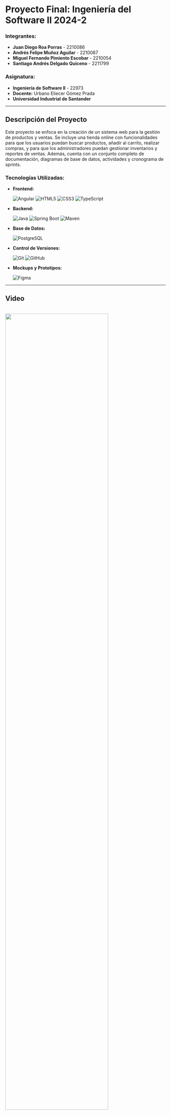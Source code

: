 # Proyecto Final: Ingeniería del Software II 2024-2

### Integrantes:
- **Juan Diego Roa Porras** - 2210086
- **Andrés Felipe Muñoz Aguilar** - 2210087
- **Miguel Fernando Pimiento Escobar** - 2210054
- **Santiago Andrés Delgado Quiceno** - 2211799

### Asignatura:
- **Ingeniería de Software II** - 22973
- **Docente:** Urbano Eliecer Gómez Prada
- **Universidad Industrial de Santander**

---

## Descripción del Proyecto
Este proyecto se enfoca en la creación de un sistema web para la gestión de productos y ventas. Se incluye una tienda online con funcionalidades para que los usuarios puedan buscar productos, añadir al carrito, realizar compras, y para que los administradores puedan gestionar inventarios y reportes de ventas. Además, cuenta con un conjunto completo de documentación, diagramas de base de datos, actividades y cronograma de sprints.

### Tecnologías Utilizadas:

- **Frontend:**
  
  ![Angular](https://img.shields.io/badge/Angular-DD0031?style=for-the-badge&logo=angular&logoColor=white)
  ![HTML5](https://img.shields.io/badge/HTML5-E34F26?style=for-the-badge&logo=html5&logoColor=white)
  ![CSS3](https://img.shields.io/badge/CSS3-1572B6?style=for-the-badge&logo=css3&logoColor=white)
  ![TypeScript](https://img.shields.io/badge/TypeScript-007ACC?style=for-the-badge&logo=typescript&logoColor=white)

- **Backend:**
  
  ![Java](https://img.shields.io/badge/Java-007396?style=for-the-badge&logo=java&logoColor=white)
  ![Spring Boot](https://img.shields.io/badge/Spring%20Boot-6DB33F?style=for-the-badge&logo=spring-boot&logoColor=white)
  ![Maven](https://img.shields.io/badge/Maven-C71A36?style=for-the-badge&logo=apache-maven&logoColor=white)

- **Base de Datos:**
  
  ![PostgreSQL](https://img.shields.io/badge/PostgreSQL-4169E1?style=for-the-badge&logo=postgresql&logoColor=white)

  
- **Control de Versiones:**
  
  ![Git](https://img.shields.io/badge/Git-F05032?style=for-the-badge&logo=git&logoColor=white)
  ![GitHub](https://img.shields.io/badge/GitHub-181717?style=for-the-badge&logo=github&logoColor=white)

- **Mockups y Prototipos:**

  ![Figma](https://img.shields.io/badge/Figma-F24E1E?style=for-the-badge&logo=figma&logoColor=white)
  
---

## Video
<br> [<img src="https://img.youtube.com/vi/3Js4TJkAX5s/0.jpg" width=80% height=80%>](https://youtu.be/3Js4TJkAX5s)

[Youtube video](https://youtu.be/3Js4TJkAX5s)

---

## Diagrama Entidad-Relación
<img alt="Diagrama Entidad-Relación" src="https://github.com/pimientoyolo125/universeGame/blob/main/Documentacion/Version_3/2A_Diagrama_ER_V3_241118.png">

---

## Cronograma de Sprints
<img alt="Cronograma de Sprints" src="https://github.com/pimientoyolo125/universeGame/blob/main/Documentacion/Version_3/2A_Cronograma_sprints_V3_24118.png">

---

## Diagrama de Arquitectura
<img alt="Diagrama de Arquitectura" src="https://github.com/pimientoyolo125/universeGame/blob/main/Documentacion/Version_4/2A_Diagrama_de_Arquitectura_V2_241120.png">

---

## Diagrama casos de uso
<img alt="Cronograma de Sprints" src="https://github.com/pimientoyolo125/universeGame/blob/main/Documentacion/Version_3/2A_Diagrama_Casos_Uso_241118.png">

---

## Mockups del Proyecto
El diseño de las interfaces del sistema se realizó en [Figma](https://www.figma.com/design/Px9t7FmwK8RroCbln7mFxq/UniverseGame---Templates-V2?node-id=279-19819&node-type=canvas), mostrando las diferentes Vistas del aplicativo web. A continuación, se listan las principales Vistas:

1. **Vista Principal**  
   <img alt="Vista Principal" src="https://github.com/pimientoyolo125/universeGame/blob/main/Documentacion/Vistas/2A_Vista_Principal_241014.png">

2. **Inicio de Sesión**  
   <img alt="Inicio de Sesión" src="https://github.com/pimientoyolo125/universeGame/blob/main/Documentacion/Vistas/2A_Inicio_Sesion_241118.png">

3. **Registro de Usuario**  
   <img alt="Registro de Usuario" src="https://github.com/pimientoyolo125/universeGame/blob/main/Documentacion/Vistas/2A_Sign_Up_241014.png">

4. **Búsqueda de Productos con Filtros**  
   <img alt="Búsqueda de Productos con Filtros" src="https://github.com/pimientoyolo125/universeGame/blob/main/Documentacion/Vistas/2A_Busqueda_Productos_Filtros_241014.png">

5. **Detalle de Producto**  
   <img alt="Detalle de Producto" src="https://github.com/pimientoyolo125/universeGame/blob/main/Documentacion/Vistas/2A_Detalle_Producto_241014.png">

6. **Carrito de Compras**  
   <img alt="Carrito de Compras" src="https://github.com/pimientoyolo125/universeGame/blob/main/Documentacion/Vistas/2A_Carrito_241014.png">

7. **Proceso de Compra - Paso 1**  
   <img alt="Proceso de Compra - Paso 1" src="https://github.com/pimientoyolo125/universeGame/blob/main/Documentacion/Vistas/2A_Checkout1_241118.png">

8. **Proceso de Compra - Paso 2**  
   <img alt="Proceso de Compra - Paso 2" src="https://github.com/pimientoyolo125/universeGame/blob/main/Documentacion/Vistas/2A_Checkout2_241118.png">

9. **Compra Exitosa**  
   <img alt="Compra Exitosa" src="https://github.com/pimientoyolo125/universeGame/blob/main/Documentacion/Vistas/2A_Compra_Exitosa_241118.png">

10. **Historial de Compras**  
    <img alt="Historial de Compras" src="https://github.com/pimientoyolo125/universeGame/blob/main/Documentacion/Vistas/2A_Historial_compras_241118.png">

11. **Detalle de Entrega**  
    <img alt="Detalle de Entrega" src="https://github.com/pimientoyolo125/universeGame/blob/main/Documentacion/Vistas/2A_Detalle_Entrega_compra_241118.png">

12. **Perfil de Usuario**  
    <img alt="Perfil de Usuario" src="https://github.com/pimientoyolo125/universeGame/blob/main/Documentacion/Vistas/2A_Perfil_Usuario_241118.png">

13. **Panel de Administración**  
    <img alt="Panel de Administración" src="https://github.com/pimientoyolo125/universeGame/blob/main/Documentacion/Vistas/2A_Dashboard_Development_241118.png">

14. **Gestión de Inventario**  
    <img alt="Gestión de Inventario" src="https://github.com/pimientoyolo125/universeGame/blob/main/Documentacion/Vistas/2A_Inventario_Administrador_241014.png">

15. **Reportes Conjuntos del Administrador**  
    <img alt="Reportes Conjuntos del Administrador" src="https://github.com/pimientoyolo125/universeGame/blob/main/Documentacion/Vistas/2A_Reportes_Conjunto_Administrador_241118.png">

16. **Reportes Individuales del Administrador**  
    <img alt="Reportes Individuales del Administrador" src="https://github.com/pimientoyolo125/universeGame/blob/main/Documentacion/Vistas/2A_Reportes_Individuales_Administrador_241014.png">

17. **Detalle de Ventas en Reportes**  
    <img alt="Detalle de Ventas en Reportes" src="https://github.com/pimientoyolo125/universeGame/blob/main/Documentacion/Vistas/2A_Detalle_Ventas_Reporte_241118.png">

**Resumen de Vistas**
[Video](https://www.youtube.com/watch?v=Qvt7hDnW-MU&ab_channel=JuanDiegoRoaPorras)
[Figma](https://www.figma.com/design/Px9t7FmwK8RroCbln7mFxq/UniverseGame)

---

## Documentación Adicional
La documentación detallada del proyecto, incluyendo el **plan de pruebas**, las **épicas y H.U.**, y el **diagrama de actividades**, se encuentra disponible en los siguientes enlaces:
- [Plan de pruebas](https://github.com/pimientoyolo125/universeGame/blob/main/Documentacion/Version_3/2A_Plan_De_Pruebas_241118.pdf)
- [Scrum Trace](https://github.com/pimientoyolo125/universeGame/blob/main/Documentacion/Version_3/2A_Scrum_Trace_241118.xlsx)
- [Épicas y H.U. - Diagrama de Actividades](https://github.com/pimientoyolo125/universeGame/blob/main/Documentacion/Version_3/2A_Diagrama_Actividades_V3_24118.png)

---

Este proyecto es parte de una evaluación académica y se ampliará dependiendo del tiempo disponible. Todas las modificaciones adicionales estarán alineadas con los requisitos del curso y las sugerencias del docente.
